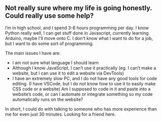 ## Not really sure where my life is going honestly. Could really use some help?

I’m in high school, and I spend 3-6 hours programming per day. I know Python really well, I can get stuff done in Javascript, currently learning Arduino, maybe I'll move onto C. I don't know what I want to do for a job, but I want to do some sort of programming.

The main issues I have are:
- I am not sure what language I should learn
- Although I know JavaScript, I can’t use it practically (eg. I can’t make a website, but I can use it to edit a website via DevTools)
- I have an extremely slow PC, and I do not have any good tools for code editing. (I have VSCode, but I do not know how to use it to easily make CSS code or a website) Am I supposed to code in it and paste into a website’s code, or can I automate or integrate something so my code automatically runs on the website?

In short, I could do with talking to someone who has more experience than me for even just 30 minutes. Looking for a friend here.